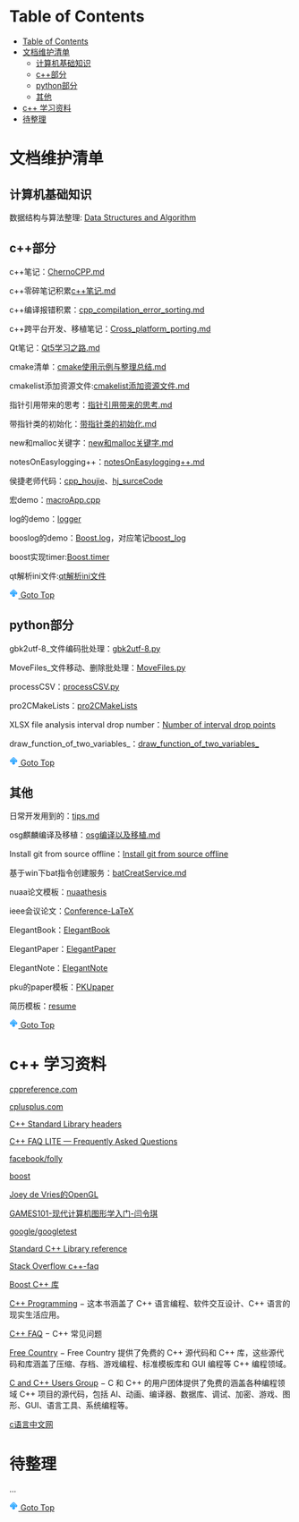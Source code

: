 # Table of Contents
- [Table of Contents](#table-of-contents)
- [文档维护清单](#文档维护清单)
  - [计算机基础知识](#计算机基础知识)
  - [c++部分](#c部分)
  - [python部分](#python部分)
  - [其他](#其他)
- [c++ 学习资料](#c-学习资料)
- [待整理](#待整理)

# 文档维护清单
## 计算机基础知识

数据结构与算法整理: [Data Structures and Algorithm](./cpp/DataStructure/README.md)

## c++部分

c++笔记：[ChernoCPP.md](./cpp/ChernoCPP.md)

c++零碎笔记积累[c++笔记.md](./cpp/c++笔记.md)

c++编译报错积累：[cpp_compilation_error_sorting.md](./cpp/cpp_compilation_error_sorting.md)

c++跨平台开发、移植笔记：[Cross_platform_porting.md](./cpp/Cross_platform_porting.md)

Qt笔记：[Qt5学习之路.md](./Qt/Qt5学习之路.md)

cmake清单：[cmake使用示例与整理总结.md](./others/cmake使用示例与整理总结.md)

cmakelist添加资源文件:[cmakelist添加资源文件.md](./others/cmakelist添加资源文件.md)

指针引用带来的思考：[指针引用带来的思考.md](./cpp/指针引用带来的思考.md)

带指针类的初始化：[带指针类的初始化.md](./cpp/带指针类的初始化.md)

new和malloc关键字：[new和malloc关键字.md](./cpp/new和malloc关键字.md)

notesOnEasylogging++：[notesOnEasylogging++.md](./cpp/notesOnEasylogging++.md)

侯捷老师代码：[cpp_houjie](./cpp/cpp_houjie)、[hj_surceCode](./cpp/hj_surceCode)

宏demo：[macroApp.cpp](./cpp/macroApp.cpp)

log的demo：[logger](./cpp/logger/)

booslog的demo：[Boost.log](./cpp/BOOSTlog/)，对应笔记[boost_log](./cpp/boost_log.md)

boost实现timer:[Boost.timer](./cpp/boost_timer.md)

qt解析ini文件:[qt解析ini文件](./cpp/QSetting_ini/)

[![top] Goto Top](#table-of-contents)

## python部分

gbk2utf-8_文件编码批处理：[gbk2utf-8.py](./Python/gbk2utf-8/main.py)

MoveFiles_文件移动、删除批处理：[MoveFiles.py](./Python/MoveFiles/MoveFiles.py)

processCSV：[processCSV.py](./Python/processCSV/refactor02.py)

pro2CMakeLists：[pro2CMakeLists](./Python/pro2cmakelists/)

XLSX file analysis interval drop number：[Number of interval drop points](./Python/statisticalIntervals/main.py)

draw_function_of_two_variables_：[draw_function_of_two_variables_](./Python/draw_function_of_two_variables_/main.py)

[![top] Goto Top](#table-of-contents)

## 其他

日常开发用到的：[tips.md](./TIPS.md)

osg麒麟编译及移植：[osg编译以及移植.md](./others/osg编译以及移植.md)

Install git from source offline：[Install git from source offline](./others/Install%20git%20from%20source%20offline.md)

基于win下bat指令创建服务：[batCreatService.md](./others/batCreatService.md)

nuaa论文模板：[nuaathesis](./LaTex/nuaathesis/)

ieee会议论文：[Conference-LaTeX](./LaTex/Conference-LaTeX/)

ElegantBook：[ElegantBook](./LaTex/ElegantBook/)

ElegantPaper：[ElegantPaper](./LaTex/ElegantPaper/)

ElegantNote：[ElegantNote](./LaTex/ElegantNote/)

pku的paper模板：[PKUpaper](./LaTex/PKUpaper/)

简历模板：[resume](./LaTex/resume/)

[![top] Goto Top](#table-of-contents)


# c++ 学习资料

[cppreference.com](https://en.cppreference.com/w/)

[cplusplus.com](https://cplusplus.com/)

[C++ Standard Library headers](https://en.cppreference.com/w/cpp/header)

[C++ FAQ LITE — Frequently Asked Questions](http://www.sunistudio.com/cppfaq/)

[facebook/folly](https://github.com/facebook/folly)

[boost](https://www.boost.org/)

[Joey de Vries的OpenGL](https://learnopengl-cn.github.io/)

[GAMES101-现代计算机图形学入门-闫令琪](https://www.bilibili.com/video/BV1X7411F744?p=5&vd_source=928ab8f00870337fdf2817d5be74ba86)

[google/googletest](https://github.com/google/googletest)

[Standard C++ Library reference](https://cplusplus.com/reference/)

[Stack Overflow c++-faq](https://stackoverflow.com/questions/tagged/c%2b%2b-faq?sort=votes)

[Boost C++ 库](http://zh.highscore.de/cpp/boost/)

[C++ Programming](https://en.wikibooks.org/wiki/C++_Programming) − 这本书涵盖了 C++ 语言编程、软件交互设计、C++ 语言的现实生活应用。

[C++ FAQ](https://www.parashift.com/c++-faq-lite/index.html#table-of-contents) − C++ 常见问题

[Free Country](https://www.thefreecountry.com/sourcecode/cpp.shtml) − Free Country 提供了免费的 C++ 源代码和 C++ 库，这些源代码和库涵盖了压缩、存档、游戏编程、标准模板库和 GUI 编程等 C++ 编程领域。

[C and C++ Users Group](https://www.hal9k.com/cug/) − C 和 C++ 的用户团体提供了免费的涵盖各种编程领域 C++ 项目的源代码，包括 AI、动画、编译器、数据库、调试、加密、游戏、图形、GUI、语言工具、系统编程等。

[c语言中文网](http://c.biancheng.net/)

# 待整理


...

[![top] Goto Top](#table-of-contents)




[top]: up.png

